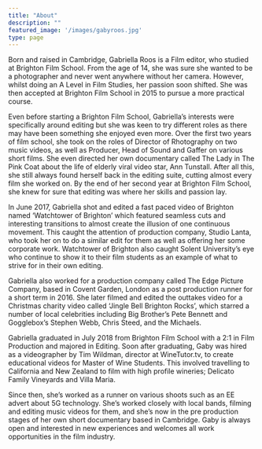```yaml
---
title: "About"
description: ""
featured_image: '/images/gabyroos.jpg'
type: page
---
```


Born and raised in Cambridge, Gabriella Roos is a Film editor, who studied at Brighton Film School. From the age of 14, she was sure she wanted to be a photographer and never went anywhere without her camera. However, whilst doing an A Level in Film Studies, her passion soon shifted. She was then accepted at Brighton Film School in 2015 to pursue a more practical course.

Even before starting a Brighton Film School, Gabriella’s interests were specifically around editing but she was keen to try different roles as there may have been something she enjoyed even more. Over the first two years of film school, she took on the roles of Director of Rhotography on two music videos, as well as Producer, Head of Sound and Gaffer on various short films. She even directed her own documentary called The Lady in The Pink Coat about the life of elderly viral video star, Ann Tunstall. After all this, she still always found herself back in the editing suite, cutting almost every film she worked on. By the end of her second year at Brighton Film School, she knew for sure that editing was where her skills and passion lay.

In June 2017, Gabriella shot and edited a fast paced video of Brighton named ‘Watchtower of Brighton’ which featured seamless cuts and interesting transitions to almost create the illusion of one continuous movement. This caught the attention of production company, Studio Lanta, who took her on to do a similar edit for them as well as offering her some corporate work. Watchtower of Brighton also caught Solent University’s eye who continue to show it to their film students as an example of what to strive for in their own editing.

Gabriella also worked for a production company called The Edge Picture Company, based in Covent Garden, London as a post production runner for a short term in 2016. She later filmed and edited the outtakes video for a Christmas charity video called ‘Jingle Bell Brighton Rocks’, which starred a number of local celebrities including Big Brother’s Pete Bennett and Gogglebox’s Stephen Webb, Chris Steed, and the Michaels.

Gabriella graduated in July 2018 from Brighton Film School with a 2:1 in Film Production and majored in Editing. Soon after graduating, Gaby was hired as a videographer by Tim Wildman, director at WineTutor.tv, to create educational videos for Master of Wine Students. This involved travelling to California and New Zealand to film with high profile wineries; Delicato Family Vineyards and Villa Maria.

Since then, she’s worked as a runner on various shoots such as an EE advert about 5G technology. She’s worked closely with local bands, filming and editing music videos for them, and she’s now in the pre production stages of her own short documentary based in Cambridge. Gaby is always open and interested in new experiences and welcomes all work opportunities in the film industry.